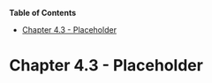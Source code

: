 <!-- START doctoc generated TOC please keep comment here to allow auto update -->
<!-- DON'T EDIT THIS SECTION, INSTEAD RE-RUN doctoc TO UPDATE -->
**Table of Contents**

- [Chapter 4.3 - Placeholder](#chapter-43---placeholder)

<!-- END doctoc generated TOC please keep comment here to allow auto update -->

# Chapter 4.3 - Placeholder
